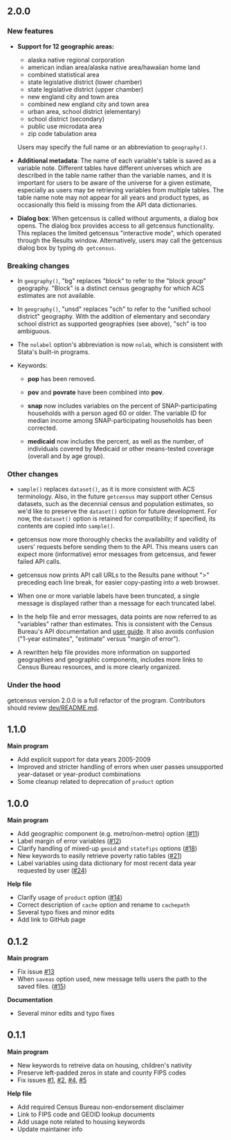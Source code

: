 ## 2.0.0

### New features

-   **Support for 12 geographic areas:**

    -   alaska native regional corporation
    -   american indian area/alaska native area/hawaiian home land
    -   combined statistical area
    -   state legislative district (lower chamber)
    -   state legislative district (upper chamber)
    -   new england city and town area
    -   combined new england city and town area
    -   urban area, school district (elementary)
    -   school district (secondary)
    -   public use microdata area
    -   zip code tabulation area

    Users may specify the full name or an abbreviation to `geography()`.

-   **Additional metadata**: The name of each variable's table is saved as a variable note. Different tables have different universes which are described in the table name rather than the variable names, and it is important for users to be aware of the universe for a given estimate, especially as users may be retrieving variables from multiple tables. The table name note may not appear for all years and product types, as occasionally this field is missing from the API data dictionaries.

-   **Dialog box**: When getcensus is called without arguments, a dialog box opens. The dialog box provides access to all getcensus functionality. This replaces the limited getcensus "interactive mode", which operated through the Results window. Alternatively, users may call the getcensus dialog box by typing `db getcensus`.

### Breaking changes

-   In `geography()`, "bg" replaces "block" to refer to the "block group" geography. "Block" is a distinct census geography for which ACS estimates are not available.

-   In `geography()`, "unsd" replaces "sch" to refer to the "unified school district" geography. With the addition of elementary and secondary school district as supported geographies (see above), "sch" is too ambiguous.

-   The `nolabel` option's abbreviation is now `nolab`, which is consistent with Stata's built-in programs.

-   Keywords:

    -   **pop** has been removed.

    -   **pov** and **povrate** have been combined into **pov**.

    -   **snap** now includes variables on the percent of SNAP-participating households with a person aged 60 or older. The variable ID for median income among SNAP-participating households has been corrected.

    -   **medicaid** now includes the percent, as well as the number, of individuals covered by Medicaid or other means-tested coverage (overall and by age group).

### Other changes

-   `sample()` replaces `dataset()`, as it is more consistent with ACS terminology. Also, in the future `getcensus` may support other Census datasets, such as the decennial census and population estimates, so we'd like to preserve the `dataset()` option for future development. For now, the `dataset()` option is retained for compatibility; if specified, its contents are copied into `sample()`.

-   getcensus now more thoroughly checks the availability and validity of users' requests before sending them to the API. This means users can expect more (informative) error messages from getcensus, and fewer failed API calls.

-   getcensus now prints API call URLs to the Results pane without "\>" preceding each line break, for easier copy-pasting into a web browser.

-   When one or more variable labels have been truncated, a single message is displayed rather than a message for each truncated label.

-   In the help file and error messages, data points are now referred to as "variables" rather than estimates. This is consistent with the Census Bureau's API documentation and [user guide](https://www.census.gov/data/developers/guidance/api-user-guide.html). It also avoids confusion ("1-year estimates", "estimate" versus "margin of error").

-   A rewritten help file provides more information on supported geographies and geographic components, includes more links to Census Bureau resources, and is more clearly organized.

### Under the hood

getcensus version 2.0.0 is a full refactor of the program. Contributors should review [dev/README.md](https://github.com/CenterOnBudget/getcensus/tree/master/dev#readme).

## 1.1.0

**Main program**

-   Add explicit support for data years 2005-2009
-   Improved and stricter handling of errors when user passes unsupported year-dataset or year-product combinations
-   Some cleanup related to deprecation of `product` option

## 1.0.0

**Main program**

-   Add geographic component (e.g. metro/non-metro) option ([\#11](https://github.com/CenterOnBudget/getcensus/issues/11))
-   Label margin of error variables ([\#12](https://github.com/CenterOnBudget/getcensus/issues/12))
-   Clarify handling of mixed-up `geoid` and `statefips` options ([\#18](https://github.com/CenterOnBudget/getcensus/issues/18))
-   New keywords to easily retrieve poverty ratio tables ([\#21](https://github.com/CenterOnBudget/getcensus/issues/21))
-   Label variables using data dictionary for most recent data year requested by user ([\#24](https://github.com/CenterOnBudget/getcensus/issues/24))

**Help file**

-   Clarify usage of `product` option ([\#14](https://github.com/CenterOnBudget/getcensus/issues/14))
-   Correct description of `cache` option and rename to `cachepath`
-   Several typo fixes and minor edits
-   Add link to GitHub page

## 0.1.2

**Main program**

-   Fix issue [\#13](https://github.com/CenterOnBudget/getcensus/issues/13)
-   When `saveas` option used, new message tells users the path to the saved files. ([\#15](https://github.com/CenterOnBudget/getcensus/issues/15))

**Documentation**

-   Several minor edits and typo fixes

## 0.1.1

**Main program**

-   New keywords to retreive data on housing, children's nativity
-   Preserve left-padded zeros in state and county FIPS codes
-   Fix issues [\#1](https://github.com/CenterOnBudget/getcensus/issues/1), [\#2](https://github.com/CenterOnBudget/getcensus/issues/2), [\#4](https://github.com/CenterOnBudget/getcensus/issues/4), [\#5](https://github.com/CenterOnBudget/getcensus/issues/5)

**Help file**

-   Add required Census Bureau non-endorsement disclaimer
-   Link to FIPS code and GEOID lookup documents
-   Add usage note related to housing keywords
-   Update maintainer info
